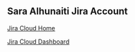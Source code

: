 
## Sara Alhunaiti Jira Account

[Jira Cloud Home](https://saraalhunaiti.atlassian.net/)



[Jira Cloud Dashboard](https://saraalhunaiti.atlassian.net/secure/RapidBoard.jspa?rapidView=1&projectKey=SBQ)